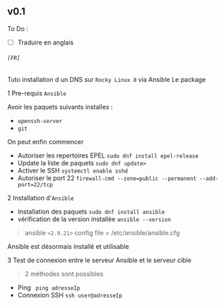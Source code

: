 ## v0.1

To Do :
- [ ] Traduire en anglais

###### `[FR]`
Tuto installation d un DNS sur `Rocky Linux 8` via Ansible
Le package

1 Pre-requis ```Ansible ```

Avoir les paquets suivants installes :

  * ```openssh-server```
  * ```git```

On peut enfin commencer
  * Autoriser les repertoires EPEL ```sudo dnf install epel-release```
  * Update la liste de paquets ```sudo dnf update>```
  * Activer le SSH ```systemctl enable sshd```
  * Autoriser le port 22 ```firewall-cmd --zone=public --permanent --add-port=22/tcp```

2 Installation d'```Ansible```

  * Installation des paquets ```sudo dnf install ansible```
  * vérification de la version installée ```ansible --version```
> ansible `<2.9.21>`
config file = /etc/ansible/ansible.cfg

Ansible est désormais installé et utilisable

  3 Test de connexion entre le serveur Ansible et le serveur cible
  > 2 méthodes sont possibles
   * Ping ``` ping adresseIp```
   * Connexion SSH ```ssh user@adresseIp```
